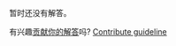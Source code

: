 
暂时还没有解答。

有兴趣[贡献你的解答](https://github.com/BFEdev/BFE.dev-solutions/blob/main/problem/implement-bigint-subtraction_zh.md)吗? [Contribute guideline](https://github.com/BFEdev/BFE.dev-solutions#how-to-contribute)
